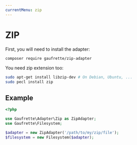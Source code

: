 ```yaml
---
currentMenu: zip
---
```


# ZIP

First, you will need to install the adapter:
```bash
composer require gaufrette/zip-adapter
```

You need zip extension too:
```bash
sudo apt-get install libzip-dev # On Debian, Ubuntu, ...
sudo pecl install zip
```

## Example

```php
<?php

use Gaufrette\Adapter\Zip as ZipAdapter;
use Gaufrette\Filesystem;

$adapter = new ZipAdapter('/path/to/my/zip/file');
$filesystem = new Filesystem($adapter);
```

